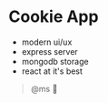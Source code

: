 # Cookie App

- modern ui/ux
- express server
- mongodb storage
- react at it's best

> @ms :metal:

